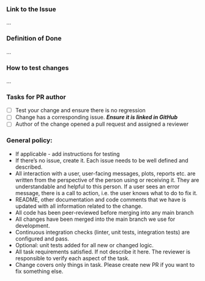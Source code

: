 ### Link to the Issue

...

### Definition of Done

...

### How to test changes

...


### Tasks for PR author

- [ ] Test your change and ensure there is no regression
- [ ] Change has a corresponding issue. ***Ensure it is linked in GitHub***
- [ ] Author of the change opened a pull request and assigned a reviewer

### General policy:

- If applicable - add instructions for testing
- If there’s no issue, create it. Each issue needs to be well defined and described.
- All interaction with a user, user-facing messages, plots, reports etc. are written from the perspective of the person using or receiving it. They are understandable and helpful to this person. If a user sees an error message, there is a call to action, i.e. the user knows what to do to fix it.
- README, other documentation and code comments that we have is updated with all information related to the change.
- All code has been peer-reviewed before merging into any main branch
- All changes have been merged into the main branch we use for development.
- Continuous integration checks (linter, unit tests, integration tests) are configured and pass.
- Optional: unit tests added for all new or changed logic.
- All task requirements satisfied. If not describe it here. The reviewer is responsible to verify each aspect of the task.
- Change covers only things in task. Please create new PR if you want to fix something else.
